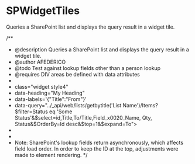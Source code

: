 # SPWidgetTiles
Queries a SharePoint list and displays the query result in a widget tile.

/**
 * @description Queries a SharePoint list and displays the query result in a widget tile.
 * @author AFEDERICO
 * @todo Test against lookup fields other than a person lookup
 * @requires DIV areas be defined with data attributes
 * <div id="widget1" 
 * class="widget style4" 
 * data-heading="My Heading" 
 * data-labels='{"Title":"From"}' 
 * data-query="../_api/web/lists/getbytitle('List Name')/Items?$filter=Status eq 'Some Status'&$select=id,Title,To/Title,Field_x0020_Name, Qty, Status&$OrderBy=Id desc&$top=1&$expand=To">
 * </div>
 *
 * Note: SharePoint's lookup fields return asynchronously, which affects field load order. In order to keep the ID at the top, adjustments were made to element rendering.
 */
